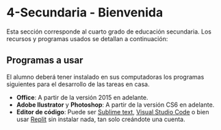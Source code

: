 # 4-Secundaria - Bienvenida

Esta sección corresponde al cuarto grado de educación secundaria. Los recursos y programas usados se detallan a continuación:

## Programas a usar

El alumno deberá tener instalado en sus computadoras los programas siguientes para el desarrollo de las tareas en casa.

- **Office**: A partir de la versión 2015 en adelante.
- **Adobe Ilustrator** y **Photoshop**: A partir de la versión CS6 en adelante.
- **Editor de código**: Puede ser [Sublime text](https://www.sublimetext.com/), [Visual Studio Code](https://code.visualstudio.com/) o bien usar [Replit](https://replit.com/~) sin instalar nada, tan solo creándote una cuenta.